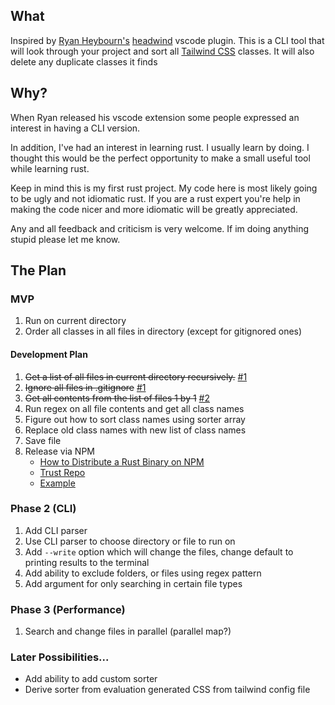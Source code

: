 ## What

Inspired by [Ryan Heybourn's](https://github.com/heybourn) [headwind](https://github.com/heybourn/headwind)
vscode plugin. This is a CLI tool that will look through your project and sort all [Tailwind CSS](https://tailwindcss.com) classes. It will also delete any
duplicate classes it finds

## Why?
When Ryan released his vscode extension some people expressed an interest in having a CLI version. 

In addition, I've had an interest in learning rust. I usually learn by doing. I thought this would be
the perfect opportunity to make a small useful tool while learning rust. 

Keep in mind this is my first rust project. My code here is most likely going to be ugly and not idiomatic rust.
If you are a rust expert you're help in making the code nicer and more idiomatic will be greatly appreciated.

Any and all feedback and criticism is very welcome. If im doing anything stupid please let me know.

## The Plan

### MVP
1. Run on current directory
2. Order all classes in all files in directory (except for gitignored ones)

#### Development Plan
1. ~~Get a list of all files in current directory recursively.~~ [#1](https://github.com/avencera/rustywind/pull/1)
2. ~~Ignore all files in .gitignore~~ [#1](https://github.com/avencera/rustywind/pull/1)
3. ~~Get all contents from the list of files 1 by 1~~ [#2](https://github.com/avencera/rustywind/pull/2)
4. Run regex on all file contents and get all class names
5. Figure out how to sort class names using sorter array
6. Replace old class names with new list of class names
7. Save file
8. Release via NPM
    - [How to Distribute a Rust Binary on NPM](https://dev.to/kennethlarsen/how-to-distribute-a-rust-binary-on-npm-75n)
    - [Trust Repo](https://github.com/japaric/trust)
    - [Example](https://github.com/kennethlarsen/baelte-npm)

### Phase 2 (CLI)
1. Add CLI parser
2. Use CLI parser to choose directory or file to run on
3. Add `--write` option which will change the files, change default to printing results to the terminal
4. Add ability to exclude folders, or files using regex pattern
5. Add argument for only searching in certain file types

### Phase 3 (Performance)
1. Search and change files in parallel (parallel map?)

### Later Possibilities...
* Add ability to add custom sorter
* Derive sorter from evaluation generated CSS from tailwind config file
